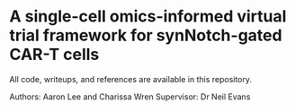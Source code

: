 # A single-cell omics-informed virtual trial framework for synNotch-gated CAR-T cells
All code, writeups, and references are available in this repository. 

Authors: Aaron Lee and Charissa Wren
Supervisor: Dr Neil Evans
